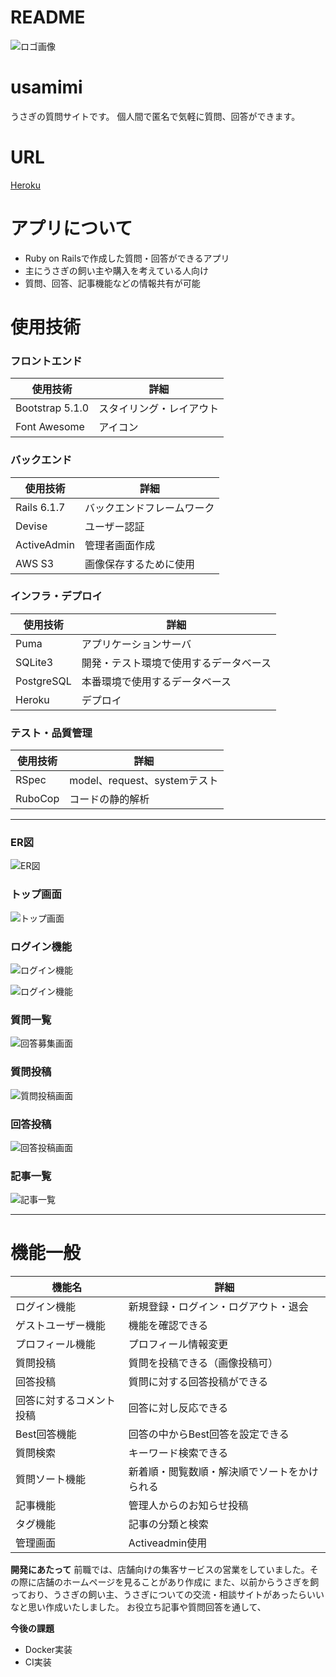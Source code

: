 # **README**

![ロゴ画像](./RM_logo.jpg)

# **usamimi**
うさぎの質問サイトです。
個人間で匿名で気軽に質問、回答ができます。

# **URL**
[Heroku](https://usamimi.herokuapp.com/)


# **アプリについて**
- Ruby on Railsで作成した質問・回答ができるアプリ
- 主にうさぎの飼い主や購入を考えている人向け
- 質問、回答、記事機能などの情報共有が可能

# **使用技術**
### **フロントエンド**
| **使用技術** | **詳細** |
----|----
| Bootstrap 5.1.0 | スタイリング・レイアウト |
| Font Awesome | アイコン |

### **バックエンド**
| **使用技術** | **詳細** |
----|----
| Rails 6.1.7 |  バックエンドフレームワーク |
| Devise | ユーザー認証 |
| ActiveAdmin | 管理者画面作成 |
| AWS S3 | 画像保存するために使用 |

### **インフラ・デプロイ**
| **使用技術** | **詳細** |
----|----
| Puma | アプリケーションサーバ |
| SQLite3 | 開発・テスト環境で使用するデータベース |
| PostgreSQL | 本番環境で使用するデータベース |
| Heroku | デプロイ |

### **テスト・品質管理**
| **使用技術** | **詳細** |
----|----
| RSpec | model、request、systemテスト |
| RuboCop | コードの静的解析 |

***

### **ER図**
![ER図](./RM_er.png)

### **トップ画面**
![トップ画面](./RM_top.png)

### **ログイン機能**
![ログイン機能](./RM_signup.jpg)

![ログイン機能](./RM_signin.jpg)

### **質問一覧**
![回答募集画面](./RM_answers.jpg)

### **質問投稿**
![質問投稿画面](./RM_questions_new.jpg)

### **回答投稿**
![回答投稿画面](./RM_answers2.jpg)

### **記事一覧**
![記事一覧](./RM_articles.jpg)

***


# **機能一般**
| 機能名 | 詳細 |
----|----
| ログイン機能 | 新規登録・ログイン・ログアウト・退会 |
| ゲストユーザー機能 | 機能を確認できる |
| プロフィール機能 | プロフィール情報変更 |
| 質問投稿 | 質問を投稿できる（画像投稿可） |
| 回答投稿 | 質問に対する回答投稿ができる |
| 回答に対するコメント投稿 | 回答に対し反応できる |
| Best回答機能 | 回答の中からBest回答を設定できる　 |
| 質問検索 | キーワード検索できる |
| 質問ソート機能 | 新着順・閲覧数順・解決順でソートをかけられる |
| 記事機能 | 管理人からのお知らせ投稿 |
| タグ機能 | 記事の分類と検索 |
| 管理画面 | Activeadmin使用 |


**開発にあたって**
前職では、店舗向けの集客サービスの営業をしていました。その際に店舗のホームページを見ることがあり作成に
また、以前からうさぎを飼っており、うさぎの飼い主、うさぎについての交流・相談サイトがあったらいいなと思い作成いたしました。
お役立ち記事や質問回答を通して、

**今後の課題**
- Docker実装
- CI実装
